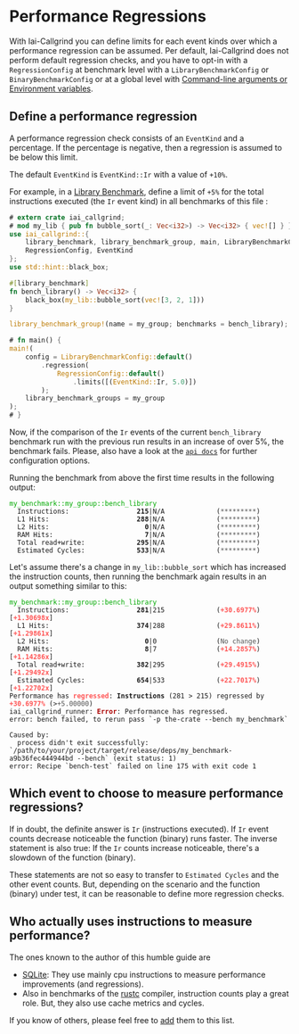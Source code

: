 <!-- markdownlint-disable MD041 MD033 -->

# Performance Regressions

With Iai-Callgrind you can define limits for each event kinds over which a
performance regression can be assumed. Per default, Iai-Callgrind does not
perform default regression checks, and you have to opt-in with a
`RegressionConfig` at benchmark level with a `LibraryBenchmarkConfig` or
`BinaryBenchmarkConfig` or at a global level with [Command-line arguments or
Environment variables](./cli_and_env/basics.md).

## Define a performance regression

A performance regression check consists of an `EventKind` and a percentage. If
the percentage is negative, then a regression is assumed to be below this limit.

The default `EventKind` is `EventKind::Ir` with a value of `+10%`.

For example, in a [Library
Benchmark](./benchmarks/library_benchmarks/configuration.md), define a limit of
`+5%` for the total instructions executed (the `Ir` event kind) in all
benchmarks of this file :

```rust
# extern crate iai_callgrind;
# mod my_lib { pub fn bubble_sort(_: Vec<i32>) -> Vec<i32> { vec![] } }
use iai_callgrind::{
    library_benchmark, library_benchmark_group, main, LibraryBenchmarkConfig,
    RegressionConfig, EventKind
};
use std::hint::black_box;

#[library_benchmark]
fn bench_library() -> Vec<i32> {
    black_box(my_lib::bubble_sort(vec![3, 2, 1]))
}

library_benchmark_group!(name = my_group; benchmarks = bench_library);

# fn main() {
main!(
    config = LibraryBenchmarkConfig::default()
        .regression(
            RegressionConfig::default()
                .limits([(EventKind::Ir, 5.0)])
        );
    library_benchmark_groups = my_group
);
# }
```

Now, if the comparison of the `Ir` events of the current `bench_library`
benchmark run with the previous run results in an increase of over 5%, the
benchmark fails. Please, also have a look at the [`api
docs`](https://docs.rs/iai-callgrind/0.14.1/iai_callgrind/struct.RegressionConfig.html)
for further configuration options.

Running the benchmark from above the first time results in the following output:

<pre><code class="hljs"><span style="color:#0A0">my_benchmark::my_group::bench_library</span>
  Instructions:     <b>            215</b>|N/A             (<span style="color:#555">*********</span>)
  L1 Hits:          <b>            288</b>|N/A             (<span style="color:#555">*********</span>)
  L2 Hits:          <b>              0</b>|N/A             (<span style="color:#555">*********</span>)
  RAM Hits:         <b>              7</b>|N/A             (<span style="color:#555">*********</span>)
  Total read+write: <b>            295</b>|N/A             (<span style="color:#555">*********</span>)
  Estimated Cycles: <b>            533</b>|N/A             (<span style="color:#555">*********</span>)</code></pre>

Let's assume there's a change in `my_lib::bubble_sort` which has increased the
instruction counts, then running the benchmark again results in an output
something similar to this:

<pre><code class="hljs"><span style="color:#0A0">my_benchmark::my_group::bench_library</span>
  Instructions:     <b>            281</b>|215             (<b><span style="color:#F55">+30.6977%</span></b>) [<b><span style="color:#F55">+1.30698x</span></b>]
  L1 Hits:          <b>            374</b>|288             (<b><span style="color:#F55">+29.8611%</span></b>) [<b><span style="color:#F55">+1.29861x</span></b>]
  L2 Hits:          <b>              0</b>|0               (<span style="color:#555">No change</span>)
  RAM Hits:         <b>              8</b>|7               (<b><span style="color:#F55">+14.2857%</span></b>) [<b><span style="color:#F55">+1.14286x</span></b>]
  Total read+write: <b>            382</b>|295             (<b><span style="color:#F55">+29.4915%</span></b>) [<b><span style="color:#F55">+1.29492x</span></b>]
  Estimated Cycles: <b>            654</b>|533             (<b><span style="color:#F55">+22.7017%</span></b>) [<b><span style="color:#F55">+1.22702x</span></b>]
Performance has <b><span style="color:#F55">regressed</span></b>: <b>Instructions</b> (281 > 215) regressed by <b><span style="color:#F55">+30.6977%</span></b> (><span style="color:#555">+5.00000</span>)
iai_callgrind_runner: <b><span style="color:#A00">Error</span></b>: Performance has regressed.
error: bench failed, to rerun pass `-p the-crate --bench my_benchmark`

Caused by:
  process didn't exit successfully: `/path/to/your/project/target/release/deps/my_benchmark-a9b36fec444944bd --bench` (exit status: 1)
error: Recipe `bench-test` failed on line 175 with exit code 1</code></pre>

## Which event to choose to measure performance regressions?

If in doubt, the definite answer is `Ir` (instructions executed). If `Ir` event
counts decrease noticeable the function (binary) runs faster. The inverse
statement is also true: If the `Ir` counts increase noticeable, there's a
slowdown of the function (binary).

These statements are not so easy to transfer to `Estimated Cycles` and the other
event counts. But, depending on the scenario and the function (binary) under
test, it can be reasonable to define more regression checks.

## Who actually uses instructions to measure performance?

The ones known to the author of this humble guide are

* [SQLite](https://sqlite.org/cpu.html#performance_measurement): They use mainly
  cpu instructions to measure performance improvements (and regressions).
* Also in benchmarks of the [rustc](https://github.com/rust-lang/rustc-perf)
  compiler, instruction counts play a great role. But, they also use cache
  metrics and cycles.

If you know of others, please feel free to
[add](https://github.com/iai-callgrind/iai-callgrind/master/docs/src/regressions.md)
them to this list.
